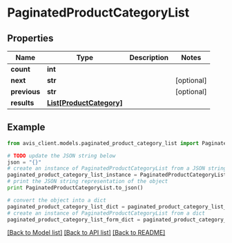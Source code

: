 # PaginatedProductCategoryList


## Properties

Name | Type | Description | Notes
------------ | ------------- | ------------- | -------------
**count** | **int** |  |
**next** | **str** |  | [optional]
**previous** | **str** |  | [optional]
**results** | [**List[ProductCategory]**](ProductCategory.md) |  |

## Example

```python
from avis_client.models.paginated_product_category_list import PaginatedProductCategoryList

# TODO update the JSON string below
json = "{}"
# create an instance of PaginatedProductCategoryList from a JSON string
paginated_product_category_list_instance = PaginatedProductCategoryList.from_json(json)
# print the JSON string representation of the object
print PaginatedProductCategoryList.to_json()

# convert the object into a dict
paginated_product_category_list_dict = paginated_product_category_list_instance.to_dict()
# create an instance of PaginatedProductCategoryList from a dict
paginated_product_category_list_form_dict = paginated_product_category_list.from_dict(paginated_product_category_list_dict)
```
[[Back to Model list]](../README.md#documentation-for-models) [[Back to API list]](../README.md#documentation-for-api-endpoints) [[Back to README]](../README.md)
